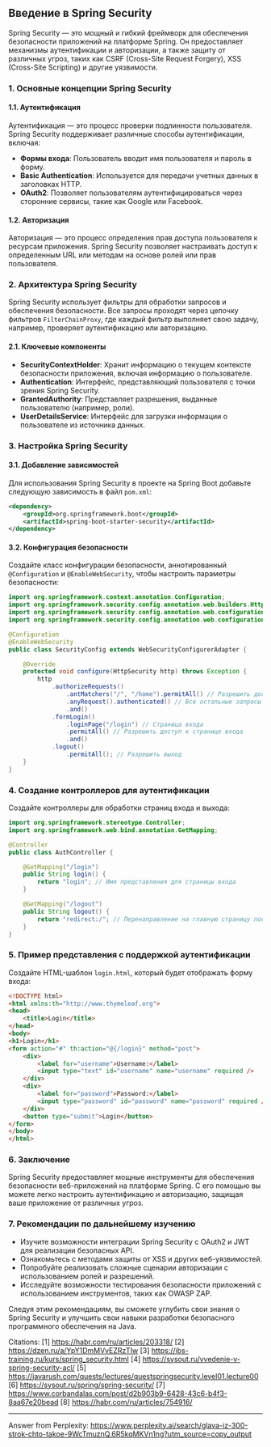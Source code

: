 ## Введение в Spring Security

Spring Security — это мощный и гибкий фреймворк для обеспечения безопасности приложений на платформе Spring. Он предоставляет механизмы аутентификации и авторизации, а также защиту от различных угроз, таких как CSRF (Cross-Site Request Forgery), XSS (Cross-Site Scripting) и другие уязвимости.

### 1. Основные концепции Spring Security

#### 1.1. Аутентификация

Аутентификация — это процесс проверки подлинности пользователя. Spring Security поддерживает различные способы аутентификации, включая:

- **Формы входа**: Пользователь вводит имя пользователя и пароль в форму.
- **Basic Authentication**: Используется для передачи учетных данных в заголовках HTTP.
- **OAuth2**: Позволяет пользователям аутентифицироваться через сторонние сервисы, такие как Google или Facebook.

#### 1.2. Авторизация

Авторизация — это процесс определения прав доступа пользователя к ресурсам приложения. Spring Security позволяет настраивать доступ к определенным URL или методам на основе ролей или прав пользователя.

### 2. Архитектура Spring Security

Spring Security использует фильтры для обработки запросов и обеспечения безопасности. Все запросы проходят через цепочку фильтров `FilterChainProxy`, где каждый фильтр выполняет свою задачу, например, проверяет аутентификацию или авторизацию.

#### 2.1. Ключевые компоненты

- **SecurityContextHolder**: Хранит информацию о текущем контексте безопасности приложения, включая информацию о пользователе.
- **Authentication**: Интерфейс, представляющий пользователя с точки зрения Spring Security.
- **GrantedAuthority**: Представляет разрешения, выданные пользователю (например, роли).
- **UserDetailsService**: Интерфейс для загрузки информации о пользователе из источника данных.

### 3. Настройка Spring Security

#### 3.1. Добавление зависимостей

Для использования Spring Security в проекте на Spring Boot добавьте следующую зависимость в файл `pom.xml`:

```xml
<dependency>
    <groupId>org.springframework.boot</groupId>
    <artifactId>spring-boot-starter-security</artifactId>
</dependency>
```

#### 3.2. Конфигурация безопасности

Создайте класс конфигурации безопасности, аннотированный `@Configuration` и `@EnableWebSecurity`, чтобы настроить параметры безопасности:

```java
import org.springframework.context.annotation.Configuration;
import org.springframework.security.config.annotation.web.builders.HttpSecurity;
import org.springframework.security.config.annotation.web.configuration.EnableWebSecurity;
import org.springframework.security.config.annotation.web.configuration.WebSecurityConfigurerAdapter;

@Configuration
@EnableWebSecurity
public class SecurityConfig extends WebSecurityConfigurerAdapter {

    @Override
    protected void configure(HttpSecurity http) throws Exception {
        http
            .authorizeRequests()
                .antMatchers("/", "/home").permitAll() // Разрешить доступ к этим URL без аутентификации
                .anyRequest().authenticated() // Все остальные запросы требуют аутентификации
                .and()
            .formLogin()
                .loginPage("/login") // Страница входа
                .permitAll() // Разрешить доступ к странице входа
                .and()
            .logout()
                .permitAll(); // Разрешить выход
    }
}
```

### 4. Создание контроллеров для аутентификации

Создайте контроллеры для обработки страниц входа и выхода:

```java
import org.springframework.stereotype.Controller;
import org.springframework.web.bind.annotation.GetMapping;

@Controller
public class AuthController {

    @GetMapping("/login")
    public String login() {
        return "login"; // Имя представления для страницы входа
    }

    @GetMapping("/logout")
    public String logout() {
        return "redirect:/"; // Перенаправление на главную страницу после выхода
    }
}
```

### 5. Пример представления с поддержкой аутентификации

Создайте HTML-шаблон `login.html`, который будет отображать форму входа:

```html
<!DOCTYPE html>
<html xmlns:th="http://www.thymeleaf.org">
<head>
    <title>Login</title>
</head>
<body>
<h1>Login</h1>
<form action="#" th:action="@{/login}" method="post">
    <div>
        <label for="username">Username:</label>
        <input type="text" id="username" name="username" required />
    </div>
    <div>
        <label for="password">Password:</label>
        <input type="password" id="password" name="password" required />
    </div>
    <button type="submit">Login</button>
</form>
</body>
</html>
```

### 6. Заключение

Spring Security предоставляет мощные инструменты для обеспечения безопасности веб-приложений на платформе Spring. С его помощью вы можете легко настроить аутентификацию и авторизацию, защищая ваше приложение от различных угроз.

### 7. Рекомендации по дальнейшему изучению

- Изучите возможности интеграции Spring Security с OAuth2 и JWT для реализации безопасных API.
- Ознакомьтесь с методами защиты от XSS и других веб-уязвимостей.
- Попробуйте реализовать сложные сценарии авторизации с использованием ролей и разрешений.
- Исследуйте возможности тестирования безопасности приложений с использованием инструментов, таких как OWASP ZAP.

Следуя этим рекомендациям, вы сможете углубить свои знания о Spring Security и улучшить свои навыки разработки безопасного программного обеспечения на Java.

Citations:
[1] https://habr.com/ru/articles/203318/
[2] https://dzen.ru/a/YpY1DmMVvEZRzTIw
[3] https://ibs-training.ru/kurs/spring_security.html
[4] https://sysout.ru/vvedenie-v-spring-security-acl/
[5] https://javarush.com/quests/lectures/questspringsecurity.level01.lecture00
[6] https://sysout.ru/spring/spring-security/
[7] https://www.corbandalas.com/post/d2b903b9-6428-43c6-b4f3-8aa67e20bead
[8] https://habr.com/ru/articles/754916/

---
Answer from Perplexity: https://www.perplexity.ai/search/glava-iz-300-strok-chto-takoe-9WcTmuznQ.6R5kqMKVn1ng?utm_source=copy_output
